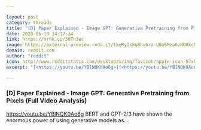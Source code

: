 ```yaml
---

layout: post
category: threads
title: "[D] Paper Explained - Image GPT: Generative Pretraining from Pixels (Full Video Analysis)"
date: 2020-06-18 14:17:34
link: https://vrhk.co/30Th3ec
image: https://external-preview.redd.it/tkeRyIskqBhu6ra-UGmSMea0zNbUkcNSLDslebeLFf0.jpg?width=480&height=251.308900524&auto=webp&crop=480:251.308900524,smart&s=51056729d9d3a22d207666c468ab9487006dd57e
domain: reddit.com
author: "reddit"
icon: http://www.redditstatic.com/desktop2x/img/favicon/apple-icon-57x57.png
excerpt: "[<https://youtu.be/YBlNQK0Ao6g>](<https://youtu.be/YBlNQK0Ao6g>) BERT and GPT-2/3 have shown the enormous power of using generative models as..."

---
```


### [D] Paper Explained - Image GPT: Generative Pretraining from Pixels (Full Video Analysis)

[<https://youtu.be/YBlNQK0Ao6g>](<https://youtu.be/YBlNQK0Ao6g>) BERT and GPT-2/3 have shown the enormous power of using generative models as...